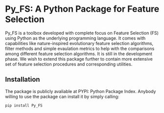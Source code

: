 # Py_FS: A Python Package for Feature Selection

Py_FS is a toolbox developed with complete focus on Feature Selection (FS) using Python as the underlying programming language. It comes with capabilities like nature-inspired evolutionary feature selection algorithms, filter methods and simple evaulation metrics to help with the comparisons among different feature selection algorithms. It is still in the development phase. We wish to extend this package further to contain more extensive set of feature selection procedures and corresponding utilities.

## Installation

The package is publicly avaliable at PYPI: Python Package Index.
Anybody willing to use the package can install it by simply calling:
    
    pip install Py_FS




